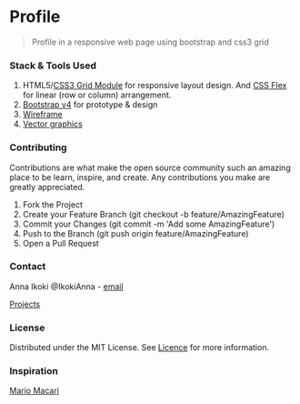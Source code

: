 # Profile

> Profile in a responsive web page using bootstrap and css3 grid

### Stack & Tools Used

1. HTML5/[CSS3 Grid Module](https://www.w3.org/TR/css-grid/) for responsive layout design.
And [CSS Flex](https://developer.mozilla.org/en-US/docs/Web/CSS/CSS_Grid_Layout/Relationship_of_Grid_Layout) for linear (row or column) arrangement. 
2. [Bootstrap v4](getbootstrap.com) for prototype & design
3. [Wireframe](whimsical.com)
4. [Vector graphics](fontawesome.com)

### Contributing

Contributions are what make the open source community such an amazing place to be learn, inspire, and create. Any contributions you make are greatly appreciated.

1. Fork the Project
2. Create your Feature Branch (git checkout -b feature/AmazingFeature)
3. Commit your Changes (git commit -m 'Add some AmazingFeature')
4. Push to the Branch (git push origin feature/AmazingFeature)
5. Open a Pull Request

### Contact

Anna Ikoki @IkokiAnna - [email](ikokianna@gmail.com)

[Projects](https://github.com/LujiAnna/hack-my-future)

### License

Distributed under the MIT License. See [Licence](LICENCE.txt) for more information.

### Inspiration

[Mario Macari](http://mariomacari.com/)
